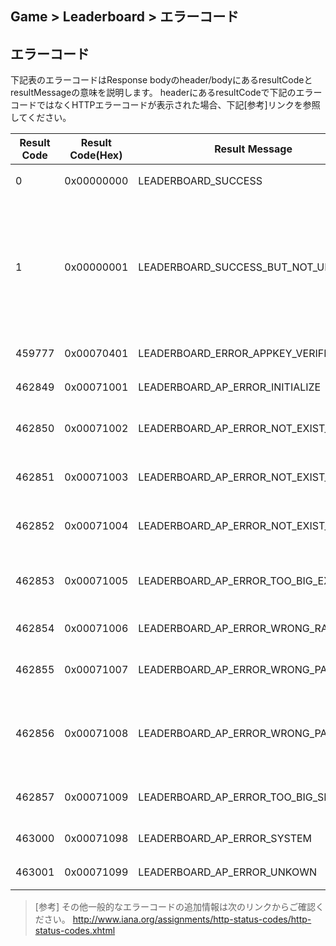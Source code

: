 ## Game > Leaderboard > エラーコード

## エラーコード

下記表のエラーコードはResponse bodyのheader/bodyにあるresultCodeとresultMessageの意味を説明します。
headerにあるresultCodeで下記のエラーコードではなくHTTPエラーコードが表示された場合、下記[参考]リンクを参照してください。

|Result Code| Result Code(Hex) | Result Message |説明|
|---|---|---|---|
|0|	0x00000000 |LEADERBOARD_SUCCESS | 要請成功。|
|1|	0x00000001 |LEADERBOARD_SUCCESS_BUT_NOT_UPDATE | 要請は成功しましたが、既存と同じデータが入ってアップデートしない。 |
|459777|	0x00070401 |LEADERBOARD_ERROR_APPKEY_VERIFIER | AppKey認証失敗。 |
|462849|	0x00071001 |LEADERBOARD_AP_ERROR_INITIALIZE | 初期化失敗。 |
|462850|	0x00071002 |LEADERBOARD_AP_ERROR_NOT_EXIST_USER | 登録されていないUser。 |
|462851|	0x00071003 |LEADERBOARD_AP_ERROR_NOT_EXIST_FACTOR | 登録されていないFactor。|
|462852|	0x00071004 |LEADERBOARD_AP_ERROR_NOT_EXIST_APPKEY | 登録されていないAppKey。 |
|462853|	0x00071005 |LEADERBOARD_AP_ERROR_TOO_BIG_EXTRA | Extra Data制限の長さを超過。 |
|462854|	0x00071006 |LEADERBOARD_AP_ERROR_WRONG_RANGE | 無効な範囲。 |
|462855|	0x00071007 |LEADERBOARD_AP_ERROR_WRONG_PARAM | 無効なパラメータ。 |
|462856|    0x00071008 |LEADERBOARD_AP_ERROR_WRONG_PATH | URI入力時の誤字・脱字、パラメータ漏れ。 |
|462857|    0x00071009 |LEADERBOARD_AP_ERROR_TOO_BIG_SIZE | リクエストサイズを超え。 |
|463000|	0x00071098 |LEADERBOARD_AP_ERROR_SYSTEM | システムエラー。 |
|463001|	0x00071099 |LEADERBOARD_AP_ERROR_UNKOWN | 未確認エラー。 |

> [参考]
> その他一般的なエラーコードの追加情報は次のリンクからご確認ください。
> http://www.iana.org/assignments/http-status-codes/http-status-codes.xhtml
